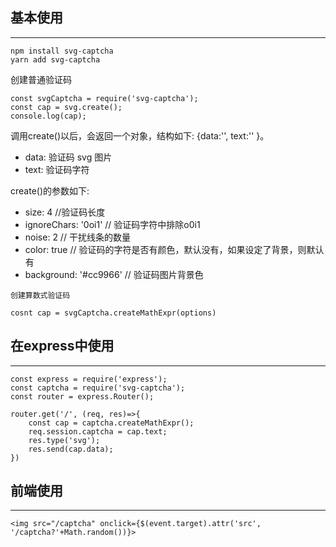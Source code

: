 ##  基本使用
***

```
npm install svg-captcha
yarn add svg-captcha
```

创建普通验证码

```
const svgCaptcha = require('svg-captcha');
const cap = svg.create();
console.log(cap);
```

调用create()以后，会返回一个对象，结构如下: {data:'', text:'' }。

* data: 验证码 svg 图片
* text: 验证码字符

create()的参数如下:

* size: 4  //验证码长度
* ignoreChars: '0oi1'  // 验证码字符中排除o0i1
* noise: 2  // 干扰线条的数量
* color: true  // 验证码的字符是否有颜色，默认没有，如果设定了背景，则默认有
* background: '#cc9966'  // 验证码图片背景色

`创建算数式验证码`

```
cosnt cap = svgCaptcha.createMathExpr(options)
```

## 在express中使用
***

```
const express = require('express');
const captcha = require('svg-captcha');
const router = express.Router();

router.get('/', (req, res)=>{
	const cap = captcha.createMathExpr();
	req.session.captcha = cap.text;
	res.type('svg');
	res.send(cap.data);
})
```

## 前端使用
***

```
<img src="/captcha" onclick={$(event.target).attr('src', '/captcha?'+Math.random())}>
```
